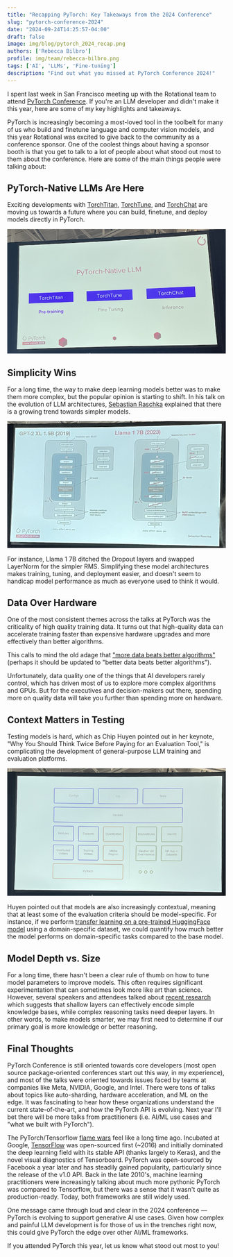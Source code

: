 ```yaml
---
title: "Recapping PyTorch: Key Takeaways from the 2024 Conference"
slug: "pytorch-conference-2024"
date: "2024-09-24T14:25:57-04:00"
draft: false
image: img/blog/pytorch_2024_recap.png
authors: ['Rebecca Bilbro']
profile: img/team/rebecca-bilbro.png
tags: ['AI', 'LLMs', 'Fine-tuning']
description: "Find out what you missed at PyTorch Conference 2024!"
---
```


I spent last week in San Francisco meeting up with the Rotational team to attend [PyTorch Conference](https://events.linuxfoundation.org/pytorch-conference/). If you're an LLM developer and didn't make it this year, here are some of my key highlights and takeaways.

<!--more-->

PyTorch is increasingly becoming a most-loved tool in the toolbelt for many of us who build and finetune language and computer vision models, and this year Rotational was excited to give back to the community as a conference sponsor. One of the coolest things about having a sponsor booth is that you get to talk to a lot of people about what stood out most to them about the conference.  Here are some of the main things people were talking about:

## PyTorch-Native LLMs Are Here

Exciting developments with [TorchTitan](https://github.com/pytorch/torchtitan), [TorchTune](https://github.com/pytorch/torchtune), and [TorchChat](https://github.com/pytorch/torchchat) are moving us towards a future where you can build, finetune, and deploy models directly in PyTorch.

![Towards a PyTorch-Native Workflow](img/blog/pytorch-native-workflow.png)


## Simplicity Wins

For a long time, the way to make deep learning models better was to make them more complex, but the popular opinion is starting to shift. In his talk on the evolution of LLM architectures, [Sebastian Raschka](https://pytorch2024.sched.com/event/1iw0K/keynote-navigating-the-architectural-timeline-of-llms-sebastian-raschka-staff-research-engineer-lightning-ai?iframe=no&w=100%&sidebar=yes&bg=no) explained that there is a growing trend towards simpler models.

![The Evolution of LLMs: Towards Simplicity](img/blog/llm-architecture-evolution.png)

For instance, Llama 1 7B ditched the Dropout layers and swapped LayerNorm for the simpler RMS. Simplifying these model architectures makes training, tuning, and deployment easier, and doesn't seem to handicap model performance as much as everyone used to think it would.

## Data Over Hardware

One of the most consistent themes across the talks at PyTorch was the criticality of high quality training data. It turns out that high-quality data can accelerate training faster than expensive hardware upgrades and more effectively than better algorithms.

This calls to mind the old adage that ["more data beats better algorithms"](https://anand.typepad.com/datawocky/2008/03/more-data-usual.html) (perhaps it should be updated to "better data beats better algorithms").

Unfortunately, data quality one of the things that AI developers rarely control, which has driven most of us to explore more complex algorithms and GPUs. But for the executives and decision-makers out there, spending more on quality data will take you further than spending more on hardware.

## Context Matters in Testing

Testing models is hard, which as Chip Huyen pointed out in her keynote, "Why You Should Think Twice Before Paying for an Evaluation Tool," is complicating the development of general-purpose LLM training and evaluation platforms.

![Testing LLMs is hard](img/blog/evaluation.png)

Huyen pointed out that models are also increasingly contextual, meaning that at least some of the evaluation criteria should be model-specific. For instance, if we perform [transfer learning on a pre-trained HuggingFace model](https://youtu.be/NdNh9OIj33Y?si=FluA9OLH-iGcHm86) using a domain-specific dataset, we could quantify how much better the model performs on domain-specific tasks compared to the base model.

## Model Depth vs. Size

For a long time, there hasn't been a clear rule of thumb on how to tune model parameters to improve models. This often requires significant experimentation that can sometimes look more like art than science. However, several speakers and attendees talked about [recent research](https://arxiv.org/pdf/2404.07066) which suggests that shallow layers can effectively encode simple knowledge bases, while complex reasoning tasks need deeper layers. In other words, to make models smarter, we may first need to determine if our primary goal is more knowledge or better reasoning.


## Final Thoughts

PyTorch Conference is still oriented towards core developers (most open source package-oriented conferences start out this way, in my experience), and most of the talks were oriented towards issues faced by teams at companies like Meta, NVIDIA, Google, and Intel. There were tons of talks about topics like auto-sharding, hardware acceleration, and ML on the edge. It was fascinating to hear how these organizations understand the current state-of-the-art, and how the PyTorch API is evolving. Next year I'll bet there will be more talks from practitioners (i.e. AI/ML use cases and "what we built with PyTorch").

The PyTorch/Tensorflow [flame wars](https://x.com/fchollet/status/1348664247388049416) feel like a long time ago. Incubated at Google, [TensorFlow](https://www.tensorflow.org/) was open-sourced first (~2016) and initially dominated the deep learning field with its stable API (thanks largely to Keras), and the novel visual diagnostics of Tensorboard. PyTorch was open-sourced by Facebook a year later and has steadily gained popularity, particularly since the release of the v1.0 API. Back in the late 2010's, machine learning practitioners were increasingly talking about much more pythonic PyTorch was compared to Tensorflow, but there was a sense that it wasn't quite as production-ready. Today, both frameworks are still widely used.

One message came through loud and clear in the 2024 conference &mdash; PyTorch is evolving to support generative AI use cases. Given how complex and painful LLM development is for those of us in the trenches right now, this could give PyTorch the edge over other AI/ML frameworks.

If you attended PyTorch this year, let us know what stood out most to you!